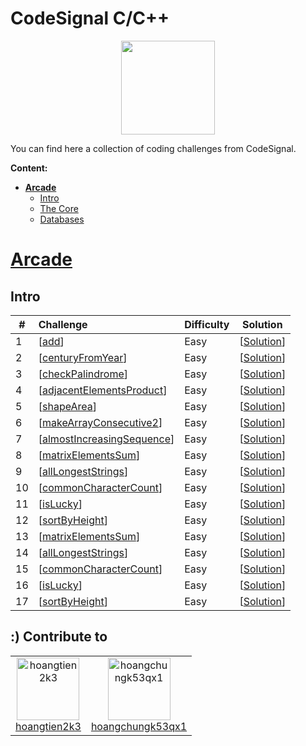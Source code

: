
# CodeSignal C/C++


<p align="center">
    <a href="https://app.codesignal.com/profile/pogryziony" target="_blank">
        <img height=150 src="https://user-images.githubusercontent.com/91842746/164986886-541cc5d3-a276-4d1e-b3eb-d1b4479a99f2.jpg">
    </a>


You can find here a collection of coding challenges from CodeSignal.

**Content:**

 - [**Arcade**](#Arcade)
    - [Intro](#Intro)
    - [The Core](#TheCore)
    - [Databases](#Databases)

# <u>Arcade</u>

## Intro

| #    | Challenge                                                    | Difficulty | Solution                                                     |
| ---- | :----------------------------------------------------------- | :--------- | ------------------------------------------------------------ |
| 1    | [<a href="https://app.codesignal.com/arcade/intro/level-1/jwr339Kq6e3LQTsfa">add</a>]| Easy       | [<a href="https://github.com/hoangtien2k3/Codesignal/blob/main/Intro/1_add.c">Solution</a>] |
| 2    | [<a href="https://app.codesignal.com/arcade/intro/level-1/egbueTZRRL5Mm4TXN">centuryFromYear</a>]| Easy       | [<a href="https://github.com/hoangtien2k3/Codesignal/blob/main/Intro/2_centuryFromYear.c">Solution</a>] |
| 3    | [<a href="https://app.codesignal.com/arcade/intro/level-1/s5PbmwxfECC52PWyQ">checkPalindrome</a>]| Easy       | [<a href="https://github.com/hoangtien2k3/Codesignal/blob/main/Intro/3_checkPalindrome.c">Solution</a>] |
| 4    | [<a href="https://app.codesignal.com/arcade/intro/level-2/xzKiBHjhoinnpdh6m">adjacentElementsProduct</a>]| Easy       | [<a href="https://github.com/hoangtien2k3/Codesignal/blob/main/Intro/4_adjacentElementsProduct.c">Solution</a>] |
| 5    | [<a href="https://app.codesignal.com/arcade/intro/level-2/yuGuHvcCaFCKk56rJ">shapeArea</a>]| Easy       | [<a href="https://github.com/hoangtien2k3/Codesignal/blob/main/Intro/4_adjacentElementsProduct.c">Solution</a>] |
| 6    | [<a href="https://app.codesignal.com/arcade/intro/level-2/bq2XnSr5kbHqpHGJC">makeArrayConsecutive2</a>]| Easy       | [<a href="https://github.com/hoangtien2k3/Codesignal/blob/main/Intro/6_MakeArrayConsecutive2.c">Solution</a>] |
| 7    | [<a href="https://app.codesignal.com/arcade/intro/level-2/2mxbGwLzvkTCKAJMG">almostIncreasingSequence</a>]| Easy       | [<a href="https://github.com/hoangtien2k3/Codesignal/blob/main/Intro/6_MakeArrayConsecutive2.c">Solution</a>] |
| 8    | [<a href="https://app.codesignal.com/arcade/intro/level-2/xskq4ZxLyqQMCLshr">matrixElementsSum</a>]| Easy       | [<a href="https://github.com/hoangtien2k3/Codesignal/blob/main/Intro/8_matrixElementsSum.c">Solution</a>] |
| 9    | [<a href="https://app.codesignal.com/arcade/intro/level-3/fzsCQGYbxaEcTr2bL">allLongestStrings</a>]| Easy       | [<a href="https://github.com/hoangtien2k3/Codesignal/blob/main/Intro/9_AllLongestStrings.c">Solution</a>] |
| 10    | [<a href="https://app.codesignal.com/arcade/intro/level-3/JKKuHJknZNj4YGL32">commonCharacterCount</a>]| Easy       | [<a href="https://github.com/hoangtien2k3/Codesignal/blob/main/Intro/10_commonCharacterCount.c">Solution</a>] |
| 11    | [<a href="https://app.codesignal.com/arcade/intro/level-3/3AdBC97QNuhF6RwsQ">isLucky</a>]| Easy       | [<a href="https://github.com/hoangtien2k3/Codesignal/blob/main/Intro/9_AllLongestStrings.c">Solution</a>] |
| 12    | [<a href="https://app.codesignal.com/arcade/intro/level-3/D6qmdBL2NYz49XHwM">sortByHeight</a>]| Easy       | [<a href="https://github.com/hoangtien2k3/Codesignal/blob/main/Intro/12_SortbyHeight.c">Solution</a>] |
| 13   | [<a href="https://app.codesignal.com/arcade/intro/level-3/9DgaPsE2a7M6M2Hu6">matrixElementsSum</a>]| Easy       | [<a href="https://github.com/hoangtien2k3/Codesignal/blob/main/Intro/13_reverseInParentheses.c">Solution</a>] |
| 14   | [<a href="https://app.codesignal.com/arcade/intro/level-4/cC5QuL9fqvZjXJsW9">allLongestStrings</a>]| Easy       | [<a href="https://github.com/hoangtien2k3/Codesignal/blob/main/Intro/14_alternatingSums.c">Solution</a>] |
| 15   | [<a href="https://app.codesignal.com/arcade/intro/level-4/ZCD7NQnED724bJtjN">commonCharacterCount</a>]| Easy       | [<a href="https://github.com/hoangtien2k3/Codesignal/blob/main/Intro/15_addBorder.c">Solution</a>] |
| 16    | [<a href="https://app.codesignal.com/arcade/intro/level-4/xYXfzQmnhBvEKJwXP">isLucky</a>]| Easy       | [<a href="https://github.com/hoangtien2k3/Codesignal/blob/main/Intro/16_AreSimilar.c">Solution</a>] |
| 17    | [<a href="https://app.codesignal.com/arcade/intro/level-4/xvkRbxYkdHdHNCKjg">sortByHeight</a>]| Easy       | [<a href="https://github.com/hoangtien2k3/Codesignal/blob/main/Intro/12_SortbyHeight.c">Solution</a>] |



## :) Contribute to

<!-- FOLLOWER-LIST:START -->
<table>
  <tr>
		
<td align="center">
     <a href="https://github.com/hoangtien2k3">
       <img src="https://avatars.githubusercontent.com/u/91842746?v=4" width="100px;" alt="hoangtien2k3"/>
     </a>
     <br />
     <a href="https://github.com/hoangtien2k3">hoangtien2k3</a>
  </td>
		
<td align="center">
     <a href="https://github.com/hoangchungk53qx1">
       <img src="https://avatars.githubusercontent.com/u/98534341?v=4" width="100px;" alt="hoangchungk53qx1"/>
     </a>
     <br />
     <a href="https://github.com/hoangchungk53qx1">hoangchungk53qx1</a>
  </td>
		  </tr>
</table>
<!-- FOLLOWER-LIST:END -->

